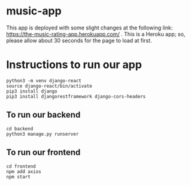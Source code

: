 # music-app

This app is deployed with some slight changes at the following link: https://the-music-rating-app.herokuapp.com/ . This is a Heroku app; so, please allow about 30 seconds for the page to load at first.

# Instructions to run our app

```
python3 -m venv django-react
source django-react/bin/activate
pip3 install django
pip3 install djangorestframework django-cors-headers
```

## To run our backend 

```
cd backend
python3 manage.py runserver
```


## To run our frontend 

```
cd frontend
npm add axios
npm start
```

